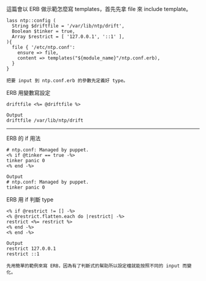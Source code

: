 


這篇會以 ERB 做示範怎麼寫 templates，首先先拿 file 來 include template。
```
lass ntp::config (
  String $driftfile = '/var/lib/ntp/drift',
  Boolean $tinker = true,
  Array $restrict = [ '127.0.0.1', '::1' ],
){
  file { '/etc/ntp.conf':
    ensure => file,
    content => templates("${module_name}"/ntp.conf.erb),
  }
}

把要 input 到 ntp.conf.erb 的參數先定義好 type。
```


ERB 用變數寫設定
```
driftfile <%= @driftfile %>

Output
driftfile /var/lib/ntp/drift
```


---

ERB 的 if 用法
```
# ntp.conf: Managed by puppet.
<% if @tinker == true -%>
tinker panic 0
<% end -%>

Output
# ntp.conf: Managed by puppet.
tinker panic 0
```

ERB 用 if 判斷 type
```
<% if @restrict != [] -%>
<% @restrict.flatten.each do |restrict| -%>
restrict <%= restrict %>
<% end -%>
<% end -%>

Output
restrict 127.0.0.1
restrict ::1

先用簡單的範例來寫 ERB，因為有了判斷式的幫助所以設定檔就能按照不同的 input 而變化。
```




